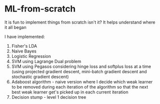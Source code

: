 # ML-from-scratch
It is fun to implement things from scratch isn't it? It helps understand where it all began

I have implemented:
1. Fisher's LDA
2. Naive Bayes
3. Logistic Regression
4. SVM using Lagrange Dual problem
5. SVM using Pegasos considering hinge loss and softplus loss at a time (using projected gradient descent,
   mini-batch gradient descent and stochastic gradient descent)
6. Adaboost algorithm - naive version where I decide which weak learner to be removed during each iteration of the algorithm
   so that the next best weak learner get's picked up in each current iteration
7. Decision stump - level 1 decision tree
